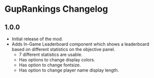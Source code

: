 # GupRankings Changelog

## 1.0.0

- Initial release of the mod.
- Adds In-Game Leaderboard component which shows a leaderboard based on different statistics on the objective panel.
    - 7 different statistics are usable.
    - Has options to change display colors.
    - Has option to change fontsize.
    - Has option to change player name display length.